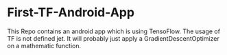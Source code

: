 # First-TF-Android-App
This Repo contains an android app which is using TensoFlow. The usage of TF is not defined jet. It will probably just apply a GradientDescentOptimizer on a mathematic function.
